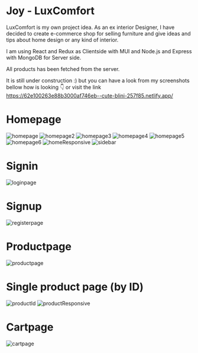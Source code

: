 # Joy - LuxComfort

LuxComfort is my own project idea.
As an ex interior Designer, I have decided to create e-commerce shop for selling furniture and give ideas and tips about home design or any 
kind of interior.

I am using React and Redux as Clientside with MUI and Node.js and Express with MongoDB for Server side. 

All products has been fetched from the server.

It is still under construction :) but you can have a look from my screenshots bellow how is looking 👇 or visit the link https://62e100263e88b3000af746eb--cute-blini-257f85.netlify.app/ 

# Homepage

![homepage](https://user-images.githubusercontent.com/66255010/181220340-03c262f3-d589-4311-94c7-1d88a02f687d.png)
![homepage2](https://user-images.githubusercontent.com/66255010/181220403-e6838775-333c-4d1c-b7b7-f602966e4a7e.png)
![homepage3](https://user-images.githubusercontent.com/66255010/181220455-c10f8831-79e0-4f51-a906-cefa7379ab50.png)
![homepage4](https://user-images.githubusercontent.com/66255010/181220581-9947910b-68b7-47a4-be73-fee505103d4a.png)
![homepage5](https://user-images.githubusercontent.com/66255010/181220619-0d93c253-242d-4348-815f-ff2ab7f77558.png)
![homepage6](https://user-images.githubusercontent.com/66255010/181220634-9b523244-e14b-44f8-9d06-af399c956a86.png)
![homeResponsive](https://user-images.githubusercontent.com/66255010/181220699-074af17d-e7a7-40d6-97bf-c054468c8530.png)
![sidebar](https://user-images.githubusercontent.com/66255010/181220709-95a31349-885e-4dc4-b14e-fe0dcb51400e.png)

# Signin

![loginpage](https://user-images.githubusercontent.com/66255010/181220847-5b7ece05-7e4c-4d21-bf70-c8ab05433638.png)

# Signup

![registerpage](https://user-images.githubusercontent.com/66255010/181220964-75f0b557-c145-4592-a152-d5b18c46b22f.png)

# Productpage

![productpage](https://user-images.githubusercontent.com/66255010/181221080-26c4610e-442c-44b5-aa75-f51972ec8863.png)

# Single product page (by ID)

![productId](https://user-images.githubusercontent.com/66255010/181221291-ab5d5faa-ebca-4004-b532-010d6930950a.png)
![productResponsive](https://user-images.githubusercontent.com/66255010/181221314-fcdc5918-3ec2-4cc1-9d0f-556357127779.png)

# Cartpage

![cartpage](https://user-images.githubusercontent.com/66255010/181221417-1c3f2d8d-5fd8-4241-ace0-972dbc724285.png)


